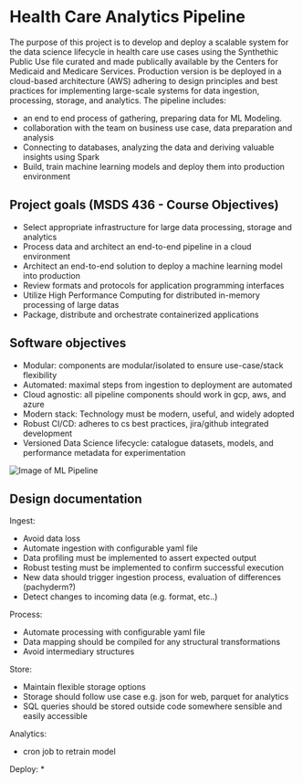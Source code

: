# Health Care Analytics Pipeline
The purpose of this project is to develop and deploy a scalable system for the data science lifecycle in health care use cases using the Synthethic Public Use file curated and made publically available by the Centers for Medicaid and Medicare Services. Production version is be deployed in a cloud-based architecture (AWS) adhering to design principles and best practices for implementing large-scale systems for data ingestion, processing, storage, and analytics. The pipeline includes:
*  an end to end process of gathering, preparing data for ML Modeling.
* collaboration with the team on business use case, data preparation and analysis
* Connecting to databases, analyzing the data and deriving valuable insights using Spark
* Build, train machine learning models and deploy them into production environment

## Project goals (MSDS 436 - Course Objectives)
* Select appropriate infrastructure for large data processing, storage and analytics
* Process data and architect an end-to-end pipeline in a cloud environment
* Architect an end-to-end solution to deploy a machine learning model into production
* Review formats and protocols for application programming interfaces
* Utilize High Performance Computing for distributed in-memory processing of large datas
* Package, distribute and orchestrate containerized applications

## Software objectives
* Modular: components are modular/isolated to ensure use-case/stack flexibility
* Automated: maximal steps from ingestion to deployment are automated
* Cloud agnostic: all pipeline components should work in gcp, aws, and azure
* Modern stack: Technology must be modern, useful, and widely adopted
* Robust CI/CD: adheres to cs best practices, jira/github integrated development
* Versioned Data Science lifecycle: catalogue datasets, models, and performance metadata for experimentation

![Image of ML Pipeline](https://github.com/fhebal/cms-pipeline/ml_pipeline.png)

## Design documentation
Ingest:
* Avoid data loss
* Automate ingestion with configurable yaml file
* Data profiling must be implemented to assert expected output
* Robust testing must be implemented to confirm successful execution
* New data should trigger ingestion process, evaluation of differences (pachyderm?)
* Detect changes to incoming data (e.g. format, etc..)

Process:
* Automate processing with configurable yaml file
* Data mapping should be compiled for any structural transformations
* Avoid intermediary structures 

Store:
* Maintain flexible storage options
* Storage should follow use case e.g. json for web, parquet for analytics
* SQL queries should be stored outside code somewhere sensible and easily accessible

Analytics:
* cron job to retrain model

Deploy:
* 
